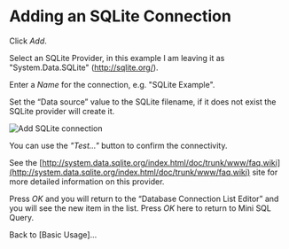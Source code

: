 Adding an SQLite Connection
===========================

Click *Add*.

Select an SQLite Provider, in this example I am leaving it as "System.Data.SQLite" (http://sqlite.org/).

Enter a *Name* for the connection, e.g. "SQLite Example".

Set the “Data source” value to the SQLite filename, if it does not exist the SQLite provider will create it.

![Add SQLite connection](https://github.com/paul-kohler-au/minisqlquery/blob/master/src/Docs/Mini-SQL-Query--Edit-Connection-Strings--Add-SQLite-connection.png)

You can use the *"Test..."* button to confirm the connectivity.

See the [http://system.data.sqlite.org/index.html/doc/trunk/www/faq.wiki](http://system.data.sqlite.org/index.html/doc/trunk/www/faq.wiki) site for more detailed information on this provider.
 
Press *OK* and you will return to the “Database Connection List Editor” and you will see the new item in the list. Press *OK* here to return to Mini SQL Query.

Back to [Basic Usage]...
